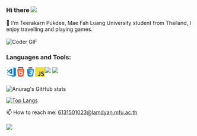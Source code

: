 ### Hi there <img src="https://media.giphy.com/media/hvRJCLFzcasrR4ia7z/giphy.gif" width="25px">
🌱 I'm Teerakarn Pukdee, Mae Fah Luang University student from Thailand, I enjoy travelling and playing games.
<br>
<br>
        <img src="https://media4.giphy.com/media/gVlgj80ZLp9yo/giphy.gif?cid=ecf05e47fu935qowbfv9yh0f0sxqwd3z4cq88afwshc46mh3&rid=giphy.gif&ct=g" alt="Coder GIF" width="500">


 
### Languages and Tools:
<img src="https://media3.giphy.com/media/ln7z2eWriiQAllfVcn/200w.webp" width="100"> 
<img src="https://media0.giphy.com/media/XAxylRMCdpbEWUAvr8/giphy.gif?cid=ecf05e47kwlc47gc161jfm763omxk2lowz6qs2jojxat865r&rid=giphy.gif&ct=s" width="100"> 
<img align="left" alt="Visual Studio Code" width="26px" src="https://raw.githubusercontent.com/github/explore/80688e429a7d4ef2fca1e82350fe8e3517d3494d/topics/visual-studio-code/visual-studio-code.png" />
<img align="left" alt="HTML5" width="26px" src="https://raw.githubusercontent.com/github/explore/80688e429a7d4ef2fca1e82350fe8e3517d3494d/topics/html/html.png" />
<img align="left" alt="CSS3" width="26px" src="https://raw.githubusercontent.com/github/explore/80688e429a7d4ef2fca1e82350fe8e3517d3494d/topics/css/css.png" />
<img align="left" alt="JavaScript" width="26px" src="https://raw.githubusercontent.com/github/explore/80688e429a7d4ef2fca1e82350fe8e3517d3494d/topics/javascript/javascript.png" />
<br />
<br />

![Anurag's GitHub stats](https://github-readme-stats.vercel.app/api?username=kandyjung&show_icons=true&theme=radical)

[![Top Langs](https://github-readme-stats.vercel.app/api/top-langs/?username=kandyjung&layout=compact)](https://github.com/anuraghazra/github-readme-stats)

📫 How to reach me: 6131501023@lamdyan.mfu.ac.th
<br />
<br />
![](https://visitor-badge.glitch.me/badge?page_id=kandyjung.kandyjung)




